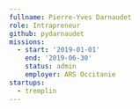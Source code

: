 ```yaml
---
fullname: Pierre-Yves Darnaudet
role: Intrapreneur
github: pydarnaudet
missions:
  - start: '2019-01-01'
    end: '2019-06-30'
    status: admin
    employer: ARS Occitanie
startups:
  - tremplin
---
```

